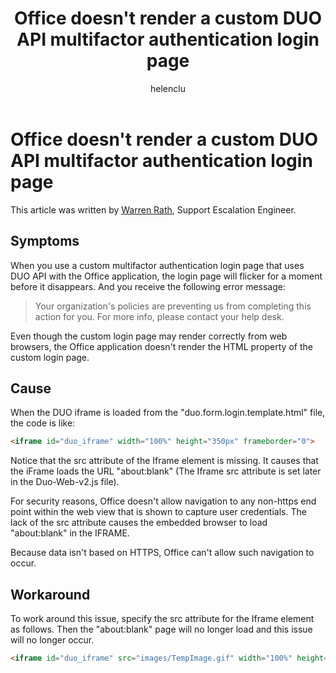 ﻿---
title: Office doesn't render a custom DUO API multifactor authentication login page
description: Describes an issue in which Office application doesn't render a custom DUO API multifactor authentication login page.
author: helenclu
ms.author: warrenr
manager: dcscontentpm
localization_priority: Normal
search.appverid: 
- MET150
audience: ITPro
ms.topic: article
ms.prod: office-perpetual-itpro
ms.custom: CSSTroubleshoot
appliesto:
- Microsoft Office
---

# Office doesn't render a custom DUO API multifactor authentication login page

This article was written by [Warren Rath](https://social.technet.microsoft.com/profile/Warren_R_Msft), Support Escalation Engineer.

## Symptoms

When you use a custom multifactor authentication login page that uses DUO API with the Office application, the login page will flicker for a moment before it disappears. And you receive the following error message:

> Your organization's policies are preventing us from completing this action for you.  For more info, please contact your help desk.

Even though the custom login page may render correctly from web browsers, the Office application doesn't render the HTML property of the custom login page.

## Cause

When the DUO iframe is loaded from the "duo.form.login.template.html" file, the code is like:

```html
<iframe id="duo_iframe" width="100%" height="350px" frameborder="0">
```

Notice that the src attribute of the Iframe element is missing. It causes that the iFrame loads the URL "about:blank" (The Iframe src attribute is set later in the Duo-Web-v2.js file).

For security reasons, Office doesn't allow navigation to any non-https end point within the web view that is shown to capture user credentials. The lack of the src attribute causes the embedded browser to load "about:blank" in the IFRAME.

Because data isn't based on HTTPS, Office can't allow such navigation to occur.

## Workaround

To work around this issue, specify the src attribute for the Iframe element as follows. Then the "about:blank" page will no longer load and this issue will no longer occur.

```html
<iframe id="duo_iframe" src="images/TempImage.gif" width="100%" height="350px" frameborder="0">
```
